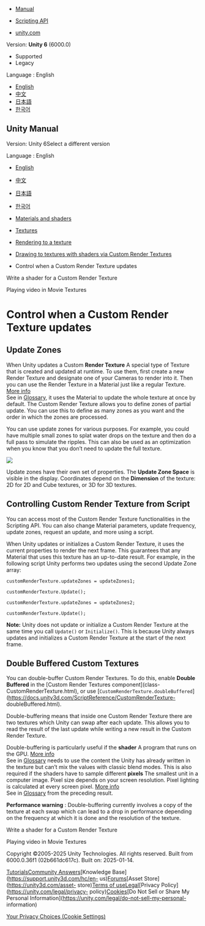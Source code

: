 [](https://docs.unity3d.com)

  * [Manual](../Manual/index.html)
  * [Scripting API](../ScriptReference/index.html)

  * [unity.com](https://unity.com/)

Version: **Unity 6** (6000.0)

  * Supported
  * Legacy

Language : English

  * [English](/Manual/class-CustomRenderTexture-configure.html)
  * [中文](/cn/current/Manual/class-CustomRenderTexture-configure.html)
  * [日本語](/ja/current/Manual/class-CustomRenderTexture-configure.html)
  * [한국어](/kr/current/Manual/class-CustomRenderTexture-configure.html)

[](https://docs.unity3d.com)

## Unity Manual

Version: Unity 6Select a different version

Language : English

  * [English](/Manual/class-CustomRenderTexture-configure.html)
  * [中文](/cn/current/Manual/class-CustomRenderTexture-configure.html)
  * [日本語](/ja/current/Manual/class-CustomRenderTexture-configure.html)
  * [한국어](/kr/current/Manual/class-CustomRenderTexture-configure.html)

  * [Materials and shaders](materials-and-shaders.html)
  * [Textures](Textures-landing.html)
  * [Rendering to a texture](render-texture-landing.html)
  * [Drawing to textures with shaders via Custom Render Textures](class-CustomRenderTexture-landing.html)
  * Control when a Custom Render Texture updates

[](class-CustomRenderTexture-write-shader.html)

Write a shader for a Custom Render Texture

[](MovieTexture-landing.html)

Playing video in Movie Textures

# Control when a Custom Render Texture updates

## Update Zones

When Unity updates a Custom **Render Texture** A special type of Texture that
is created and updated at runtime. To use them, first create a new Render
Texture and designate one of your Cameras to render into it. Then you can use
the Render Texture in a Material just like a regular Texture. [More
info](class-RenderTexture.html)  
See in [Glossary](Glossary.html#RenderTexture), it uses the Material to update
the whole texture at once by default. The Custom Render Texture allows you to
define zones of partial update. You can use this to define as many zones as
you want and the order in which the zones are processed.

You can use update zones for various purposes. For example, you could have
multiple small zones to splat water drops on the texture and then do a full
pass to simulate the ripples. This can also be used as an optimization when
you know that you don’t need to update the full texture.

![](../uploads/Main/CustomRenderTextures-1.png)

Update zones have their own set of properties. The **Update Zone Space** is
visible in the display. Coordinates depend on the **Dimension** of the
texture: 2D for 2D and Cube textures, or 3D for 3D textures.

## Controlling Custom Render Texture from Script

You can access most of the Custom Render Texture functionalities in the
Scripting API. You can also change Material parameters, update frequency,
update zones, request an update, and more using a script.

When Unity updates or initializes a Custom Render Texture, it uses the current
properties to render the next frame. This guarantees that any Material that
uses this texture has an up-to-date result. For example, in the following
script Unity performs two updates using the second Update Zone array:

`customRenderTexture.updateZones = updateZones1;`

`customRenderTexture.Update();`

`customRenderTexture.updateZones = updateZones2;`

`customRenderTexture.Update();`

**Note:** Unity does not update or initialize a Custom Render Texture at the
same time you call `Update()` or `Initialize()`. This is because Unity always
updates and initializes a Custom Render Texture at the start of the next
frame.

## Double Buffered Custom Textures

You can double-buffer Custom Render Textures. To do this, enable **Double
Buffered** in the [Custom Render Textures component](class-
CustomRenderTexture.html), or use
[`CustomRenderTexture.doubleBuffered`](https://docs.unity3d.com/ScriptReference/CustomRenderTexture-
doubleBuffered.html).

Double-buffering means that inside one Custom Render Texture there are two
textures which Unity can swap after each update. This allows you to read the
result of the last update while writing a new result in the Custom Render
Texture.

Double-buffering is particularly useful if the **shader** A program that runs
on the GPU. [More info](Shaders.html)  
See in [Glossary](Glossary.html#Shader) needs to use the content the Unity has
already written in the texture but can’t mix the values with classic blend
modes. This is also required if the shaders have to sample different
**pixels** The smallest unit in a computer image. Pixel size depends on your
screen resolution. Pixel lighting is calculated at every screen pixel. [More
info](ShadowPerformance.html)  
See in [Glossary](Glossary.html#pixel) from the preceding result.

**Performance warning** : Double-buffering currently involves a copy of the
texture at each swap which can lead to a drop in performance depending on the
frequency at which it is done and the resolution of the texture.

[](class-CustomRenderTexture-write-shader.html)

Write a shader for a Custom Render Texture

[](MovieTexture-landing.html)

Playing video in Movie Textures

Copyright ©2005-2025 Unity Technologies. All rights reserved. Built from
6000.0.36f1 (02b661dc617c). Built on: 2025-01-14.

[Tutorials](https://learn.unity.com/)[Community
Answers](https://answers.unity3d.com)[Knowledge
Base](https://support.unity3d.com/hc/en-
us)[Forums](https://forum.unity3d.com)[Asset Store](https://unity3d.com/asset-
store)[Terms of
use](https://docs.unity3d.com/Manual/TermsOfUse.html)[Legal](https://unity.com/legal)[Privacy
Policy](https://unity.com/legal/privacy-
policy)[Cookies](https://unity.com/legal/cookie-policy)[Do Not Sell or Share
My Personal Information](https://unity.com/legal/do-not-sell-my-personal-
information)

[Your Privacy Choices (Cookie Settings)](javascript:void\(0\);)

